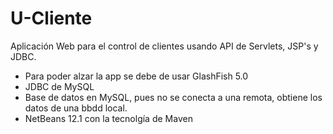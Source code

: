 # U-Cliente
Aplicación Web para el control de clientes usando API de Servlets, JSP's y JDBC.

- Para poder alzar la app se debe de usar GlashFish 5.0
- JDBC de MySQL
- Base de datos en MySQL, pues no se conecta a una remota, obtiene los datos de una bbdd local.
- NetBeans 12.1 con la tecnolgía de Maven
